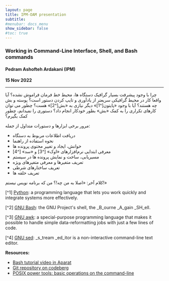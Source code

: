 ```yaml
---
layout: page
title: IPM-OAM presentation
subtitle:
#menubar: docs_menu
show_sidebar: false
#toc: true
---
```


### Working in Command-Line Interface, Shell, and Bash commands
#### Pedram Ashofteh Ardakani (IPM)
**15 Nov 2022**

---
چرا با وجود پیشرفت بسیار گرافیک دستگاه ها، محیط خط فرمان فراموش نشده؟
آیا واقعا کار در محیط گرافیکی سریعتر از یادآوری و تایپ کردن دستور است؟
پوسته و بش چه هستند؟
آیا با وجود «پایتون[^1]» دیگر نیازی به «بش[^2]» هست؟
چطور می توان کارهای تکراری را به کمک «بش» بطور خودکار انجام داد؟
دستوری را نمیدانم، چطور کمک بگیرم؟

مرور برخی ابزارها و دستورات متداول از جمله:

- دریافت اطلاعات مربوط به دستگاه
- نحوه استفاده از راهنما
- خوانش، ایجاد و تغییر محتوی پرونده ها
- معرفی ابتدایی نرم‌افزار‌های «اوک» [^3] و «سد» [^4]
- مسیریابی، ساخت و نمایش پرونده ها در سیستم
- تعریف متغیرها و معرفی متغیرهای ویژه
- تعریف ساختارهای شرطی
- تعریف حلقه ها

کلام آخر: «اصلا به من چه!؟ من که برنامه نویس نیستم!»

[^1] [Python](https://www.python.org/): a programming language that lets you work quickly and integrate systems more effectively.

[^2] [GNU Bash](https://www.gnu.org/software/bash/): the GNU Project's shell, the _B_ourne _A_gain _SH_ell.

[^3] [GNU awk](https://www.gnu.org/software/gawk/): a special-purpose programming language that makes it possible to handle simple data-reformatting jobs with just a few lines of code.

[^4] [GNU sed](https://www.gnu.org/software/sed/): _s_tream _ed_itor is a non-interactive command-line text editor.

**Resources:**
- [Bash tutorial video in Aparat](https://www.aparat.com/v/LVSik)
- [Git repository on codeberg](https://codeberg.org/pedramardakani/oam-talk)
- [POSIX power tools: basic operations on the command-line](https://gitlab.com/makhlaghi/smack-talks-iac/-/blob/master/smack-2-shell.md)
